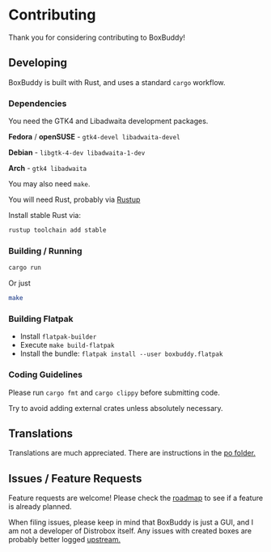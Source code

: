 # Contributing

Thank you for considering contributing to BoxBuddy!

## Developing

BoxBuddy is built with Rust, and uses a standard `cargo` workflow.

### Dependencies

You need the GTK4 and Libadwaita development packages.

**Fedora** / **openSUSE** - `gtk4-devel libadwaita-devel`

**Debian** - `libgtk-4-dev libadwaita-1-dev`

**Arch** - `gtk4 libadwaita`

You may also need `make`.

You will  need Rust, probably via [Rustup](https://rustup.rs/)

Install stable Rust via:

```bash
rustup toolchain add stable
```

### Building / Running

```bash
cargo run
```

Or just

```bash
make
```

### Building Flatpak

- Install `flatpak-builder`
- Execute `make build-flatpak`
- Install the bundle: `flatpak install --user boxbuddy.flatpak`

### Coding Guidelines

Please run `cargo fmt` and `cargo clippy` before submitting code.

Try to avoid adding external crates unless absolutely necessary.

## Translations

Translations are much appreciated. There are instructions in the [po folder.](https://github.com/Dvlv/BoxBuddyRS/tree/master/po)

## Issues / Feature Requests

Feature requests are welcome! Please check the [roadmap](https://github.com/Dvlv/BoxBuddyRS/blob/master/docs/ROADMAP.md) to see if a feature is already planned.

When filing issues, please keep in mind that BoxBuddy is just a GUI, and I am not a developer of Distrobox itself. Any issues with created boxes are probably better logged [upstream.](https://github.com/89luca89/distrobox/issues)
